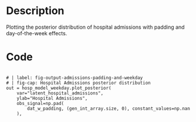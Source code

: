 # Description
Plotting the posterior distribution of hospital admissions with padding and day-of-the-week effects.

# Code
```

# | label: fig-output-admissions-padding-and-weekday
# | fig-cap: Hospital Admissions posterior distribution
out = hosp_model_weekday.plot_posterior(
    var="latent_hospital_admissions",
    ylab="Hospital Admissions",
    obs_signal=np.pad(
        dat_w_padding, (gen_int_array.size, 0), constant_values=np.nan
    ),

```
